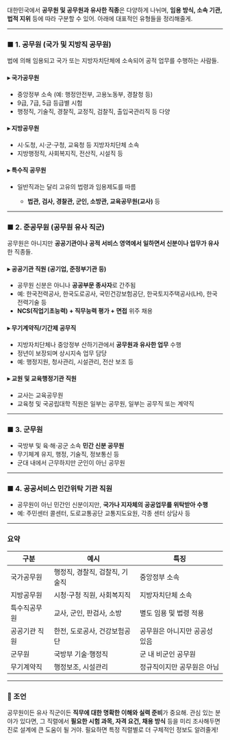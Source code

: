 대한민국에서 **공무원 및 공무원과 유사한 직종**은 다양하게 나뉘며, **임용 방식, 소속 기관, 법적 지위** 등에 따라 구분할 수 있어. 아래에 대표적인 유형들을 정리해줄게.

---

### ■ 1. **공무원 (국가 및 지방직 공무원)**

법에 의해 임용되고 국가 또는 지방자치단체에 소속되어 공적 업무를 수행하는 사람들.

#### ▸ 국가공무원

* 중앙정부 소속 (예: 행정안전부, 고용노동부, 경찰청 등)
* 9급, 7급, 5급 등급별 시험
* 행정직, 기술직, 경찰직, 교정직, 검찰직, 출입국관리직 등 다양

#### ▸ 지방공무원

* 시·도청, 시·군·구청, 교육청 등 지방자치단체 소속
* 지방행정직, 사회복지직, 전산직, 시설직 등

#### ▸ 특수직 공무원

* 일반직과는 달리 고유의 법령과 임용제도를 따름

  * **법관, 검사, 경찰관, 군인, 소방관, 교육공무원(교사)** 등

---

### ■ 2. **준공무원 (공무원 유사 직군)**

공무원은 아니지만 **공공기관이나 공적 서비스 영역에서 일하면서 신분이나 업무가 유사**한 직종들.

#### ▸ 공공기관 직원 (공기업, 준정부기관 등)

* 공무원 신분은 아니나 **공공부문 종사자**로 간주됨
* 예: 한국전력공사, 한국도로공사, 국민건강보험공단, 한국토지주택공사(LH), 한국전력기술 등
* **NCS(직업기초능력) + 직무능력 평가 + 면접** 위주 채용

#### ▸ 무기계약직/기간제 공무직

* 지방자치단체나 중앙정부 산하기관에서 **공무원과 유사한 업무** 수행
* 정년이 보장되며 상시지속 업무 담당
* 예: 행정지원, 청사관리, 시설관리, 전산 보조 등

#### ▸ 교원 및 교육행정기관 직원

* 교사는 교육공무원
* 교육청 및 국공립대학 직원은 일부는 공무원, 일부는 공무직 또는 계약직

---

### ■ 3. **군무원**

* 국방부 및 육·해·공군 소속 **민간 신분 공무원**
* 무기체계 유지, 행정, 기술직, 정보통신 등
* 군대 내에서 근무하지만 군인이 아닌 공무원

---

### ■ 4. **공공서비스 민간위탁 기관 직원**

* 공무원이 아닌 민간인 신분이지만, **국가나 지자체의 공공업무를 위탁받아 수행**
* 예: 주민센터 콜센터, 도로교통공단 교통지도요원, 각종 센터 상담사 등

---

### 요약

| 구분      | 예시                 | 특징               |
| ------- | ------------------ | ---------------- |
| 국가공무원   | 행정직, 경찰직, 검찰직, 기술직 | 중앙정부 소속          |
| 지방공무원   | 시청·구청 직원, 사회복지직    | 지방자치단체 소속        |
| 특수직공무원  | 교사, 군인, 판검사, 소방    | 별도 임용 및 법령 적용    |
| 공공기관 직원 | 한전, 도로공사, 건강보험공단   | 공무원은 아니지만 공공성 있음 |
| 군무원     | 국방부 기술·행정직         | 군 내 비군인 공무원      |
| 무기계약직   | 행정보조, 시설관리         | 정규직이지만 공무원은 아님   |

---

### 📌 조언

공무원이든 유사 직군이든 **직무에 대한 명확한 이해와 실력 준비**가 중요해.
관심 있는 분야가 있다면, 그 직렬에서 **필요한 시험 과목, 자격 요건, 채용 방식** 등을 미리 조사해두면 진로 설계에 큰 도움이 될 거야.
필요하면 특정 직렬별로 더 구체적인 정보도 알려줄게!
